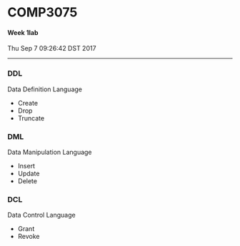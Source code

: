 # COMP3075
#### Week 1lab
Thu Sep  7 09:26:42 DST 2017
___

### DDL 
Data Definition Language
- Create 
- Drop
- Truncate

### DML
Data Manipulation Language
- Insert 
- Update
- Delete

### DCL
Data Control Language
- Grant 
- Revoke
